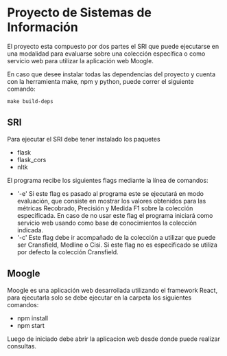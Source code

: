 # Proyecto de Sistemas de Información

El proyecto esta compuesto por dos partes el SRI que puede ejecutarse en una modalidad para evaluarse sobre una colección específica o como servicio web para utilizar la aplicación web Moogle.

En caso que desee instalar todas las dependencias del proyecto y cuenta con la herramienta make, npm y python, puede correr el siguiente comando:
```
make build-deps
```

## SRI

Para ejecutar el SRI debe tener instalado los paquetes

- flask
- flask_cors
- nltk

El programa recibe los siguientes flags mediante la línea de comandos:

- '-e' Si este flag es pasado al programa este se ejecutará en modo evaluación, que consiste en mostrar los valores obtenidos para las métricas Recobrado, Precisión y Medida F1 sobre la colección especificada. En caso de no usar este flag el programa iniciará como servicio web usando como base de conocimientos la colección indicada.
- '-c' Este flag debe ir acompañado de la colección a utilizar que puede ser Cransfield, Medline o Cisi. Si este flag no es especificado se utiliza por defecto la colección Cransfield.

## Moogle

Moogle es una aplicación web desarrollada utilizando el framework React, para ejecutarla solo se debe ejecutar en la carpeta los siguientes comandos:

- npm install
- npm start

Luego de iniciado debe abrir la aplicacion web desde donde puede realizar consultas.
